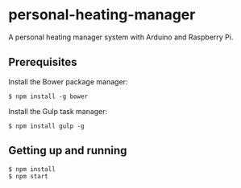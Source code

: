 # personal-heating-manager
A personal heating manager system with Arduino and Raspberry Pi.

## Prerequisites

Install the Bower package manager:
```
$ npm install -g bower
```

Install the Gulp task manager:
```
$ npm install gulp -g
```

## Getting up and running
```
$ npm install
$ npm start
```
